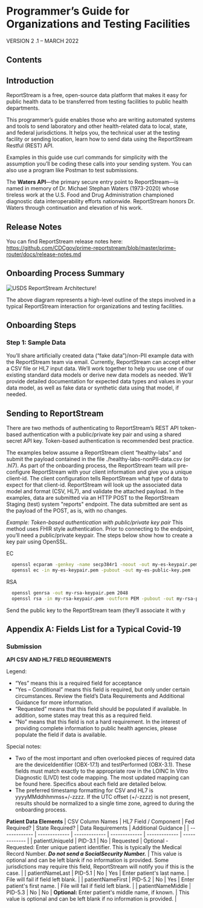 # Programmer’s Guide for Organizations and Testing Facilities

VERSION 2 .1 – MARCH 2022

## Contents

## Introduction
ReportStream is a free, open-source data platform that makes it easy for public health
data to be transferred from testing facilities to public health departments.

This programmer’s guide enables those who are writing automated systems and tools to
send laboratory and other health-related data to local, state, and federal jurisdictions. It
helps you, the technical user at the testing facility or sending location, learn how to send
data using the ReportStream Restful (REST) API.

Examples in this guide use curl commands for simplicity with the assumption you’ll be
coding these calls into your sending system. You can also use a program like Postman
to test submissions.

The **Waters API**—the primary secure entry point to ReportStream—is named in memory of Dr.
Michael Stephan Waters (1973-2020) whose tireless work at the U.S. Food and Drug
Administration championed diagnostic data interoperability efforts nationwide. ReportStream
honors Dr. Waters through continuation and elevation of his work.

## Release Notes
You can find ReportStream release notes here:
https://github.com/CDCgov/prime-reportstream/blob/master/prime-router/docs/release-notes.md

## Onboarding Process Summary

![USDS ReportStream Architecture!](/assets/rs-diagram.svg "USDS ReportStream Architecture")

The above diagram represents a high-level outline of the steps involved in a typical
ReportStream interaction for organizations and testing facilities.

## Onboarding Steps
### Step 1: Sample Data
You’ll share artificially created data (“fake data”)/non-PII example data with the
ReportStream team via email. Currently, ReportStream can accept either a CSV file or
HL7 input data. We’ll work together to help you use one of our existing standard data
models or derive new data models as needed. We’ll provide detailed documentation
for expected data types and values in your data model, as well as fake data or
synthetic data using that model, if needed.


## Sending to ReportStream
There are two methods of authenticating to ReportStream’s REST API token-based
authentication with a public/private key pair and using a shared secret API key. Token-based
authentication is recommended best practice.

The examples below assume a ReportStream client “healthy-labs” and submit the payload
contained in the file ./healthy-labs-nonPII-data.csv (or .hl7). As part of the onboarding process, the ReportStream team will pre-configure ReportStream with your client information and give you a unique client-id. The client configuration tells ReportStream what type of data to expect
for that client-id. ReportStream will look up the associated data model and format (CSV, HL7),
and validate the attached payload.
In the examples, data are submitted via an HTTP POST to the ReportStream Staging (test)
system "reports" endpoint. The data submitted are sent as the payload of the POST, as is, with
no changes.

*Example: Token-based authentication with public/private key pair*
This method uses FHIR style authentication. Prior to connecting to the endpoint, you’ll need a
public/private keypair. The steps below show how to create a key pair using OpenSSL.

EC
```bash
  openssl ecparam -genkey -name secp384r1 -noout -out my-es-keypair.pem
  openssl ec -in my-es-keypair.pem -pubout -out my-es-public-key.pem
```

RSA
```bash
  openssl genrsa -out my-rsa-keypair.pem 2048
  openssl rsa -in my-rsa-keypair.pem -outform PEM -pubout -out my-rsa-public-key.pem
```

Send the public key to the ReportStream team (they’ll associate it with y


## Appendix A: Fields List for a Typical Covid-19
### Submission

**API CSV AND HL7 FIELD REQUIREMENTS**

Legend:
* “Yes” means this is a required field for acceptance
* “Yes – Conditional” means this field is required, but only under certain circumstances. Review the field’s
Data Requirements and Additional Guidance for more information.
* “Requested” means that this field should be populated if available. In addition, some states may treat
this as a required field.
* “No” means that this field is not a hard requirement. In the interest of providing complete information to
public health agencies, please populate the field if data is available.

Special notes:
* Two of the most important and often overlooked pieces of required data are the deviceIdentifier
(OBX-17.1) and testPerformed (OBX-3.1). These fields must match exactly to the appropriate row in the
LOINC In Vitro Diagnostic (LIVD) test code mapping. The most updated mapping can be found here.
Specifics about each field are detailed below.
* The preferred timestamp formatting for CSV and HL7 is yyyyMMddhhmmss+/-zzzz. If the UTC offset
(+/-zzzz) is not present, results should be normalized to a single time zone, agreed to during the
onboarding process.

**Patient Data Elements**
| CSV Column Names | HL7 Field / Component | Fed Required? | State Required? | Data Requirements  | Additional Guidance |
| ------------- | ------------- | ------------- | ------------- | ------------- | ------------- |
| patientUniqueId | PID-3.1  | No | Requested  | Optional - Requested: Enter unique patient identifier. This is typically the Medical Record Number. **_Do not send a SocialSecurity Number._** | This value is optional and can be left blank if no information is provided. Some jurisdictions may require this field, ReportStream will notify you if this is the case.  |
| patientNameLast | PID-5.1  | No | Yes | Enter patient's last name.  | File will fail if field left blank.  |
| patientNameFirst | PID-5.2  | No | Yes  | Enter patient's first name. | File will fail if field left blank.  |
| patientNameMiddle | PID-5.3  | No | No  | **Optional:** Enter patient's middle name, if known. | This value is optional and can be left blank if no information is provided.  |
